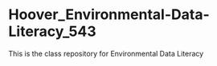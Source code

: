 # Hoover_Environmental-Data-Literacy_543
This is the class repository for Environmental Data Literacy
